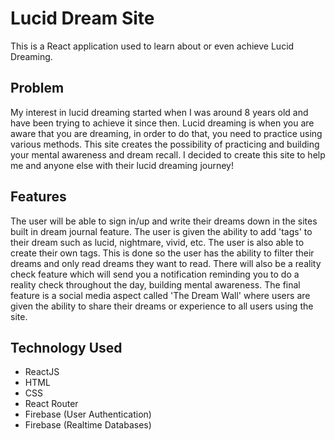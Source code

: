 # Lucid Dream Site

This is a React application used to learn about or even achieve Lucid Dreaming. 

## Problem
My interest in lucid dreaming started when I was around 8 years old and have been trying to achieve it since then. Lucid dreaming is when you are aware that you are dreaming, in order to do that, you need to practice using various methods. This site creates the possibility of practicing and building your mental awareness and dream recall. I decided to create this site to help me and anyone else with their lucid dreaming journey!

## Features
The user will be able to sign in/up and write their dreams down in the sites built in dream journal feature. The user is given the ability to add 'tags' to their dream such as lucid, nightmare, vivid, etc. The user is also able to create their own tags. This is done so the user has the ability to filter their dreams and only read dreams they want to read. There will also be a reality check feature which will send you a notification reminding you to do a reality check throughout the day, building mental awareness. The final feature is a social media aspect called 'The Dream Wall' where users are given the ability to share their dreams or experience to all users using the site.

## Technology Used
- ReactJS
- HTML
- CSS
- React Router
- Firebase (User Authentication)
- Firebase (Realtime Databases)
